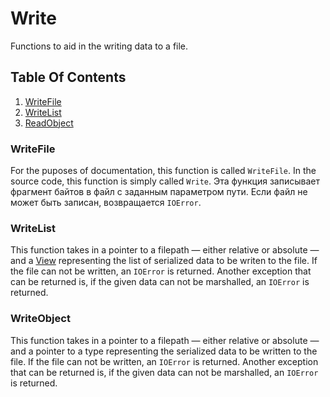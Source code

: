 # Write
Functions to aid in the writing data to a file.

## Table Of Contents
1. [WriteFile](#writefile)
2. [WriteList](#writelist)
3. [ReadObject](#writeobject)

### WriteFile
For the puposes of documentation, this function is called `WriteFile`. In the source code, this function is simply called `Write`. Эта функция записывает фрагмент байтов в файл с заданным параметром пути. Если файл не может быть записан, возвращается `IOError`.

### WriteList
This function takes in a pointer to a filepath &mdash; either relative or absolute &mdash; and a [View](/docs/en-UK/collections/view.md) representing the list of serialized data to be writen to the file. If the file can not be written, an `IOError` is returned. Another exception that can be returned is, if the given data can not be marshalled, an `IOError` is returned.

### WriteObject
This function takes in a pointer to a filepath &mdash; either relative or absolute &mdash; and a pointer to a type representing the serialized data to be written to the file. If the file can not be written, an `IOError` is returned. Another exception that can be returned is, if the given data can not be marshalled, an `IOError` is returned.